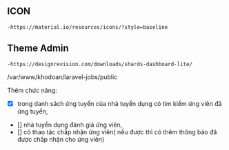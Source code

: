 ## ICON
    -https://material.io/resources/icons/?style=baseline
## Theme Admin
    -https://designrevision.com/downloads/shards-dashboard-lite/


/var/www/khodoan/laravel-jobs/public


Thêm chức năng: 
- [x] trong danh sách ứng tuyển của nhà tuyển dụng có tìm kiếm ứng viên đã ứng tuyển,
- [] nhà tuyển dụng đánh giá ứng viên,
- [] có thao tác chấp nhận ứng viên( nếu được thì có thêm thông báo đã được chấp nhận cho ứng viên)

